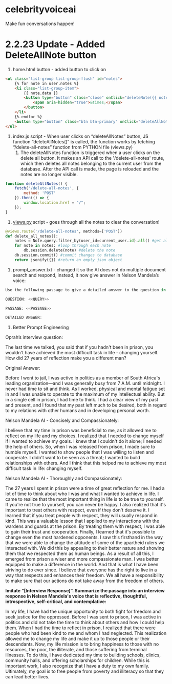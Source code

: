 # celebrityvoiceai
Make fun conversations happen!

# 2.2.23 Update - Added DeleteAllNote button

1. home.html button - added button to click on

```html
<ul class="list-group list-group-flush" id="notes"> 
    {% for note in user.notes %}
    <li class="list-group-item">
        {{ note.data }}
        <button type="button" class="close" onClick="deleteNote({{ note.id }})">
            <span aria-hidden="true">&times;</span>
        </button>
    </li>
    {% endfor %}
    <button type="button" class="btn btn-primary" onClick="deleteAllNotes()">Delete All</button>
</ul>
```

1. index.js script - When user clicks on “deleteAllNotes” button, JS function “deleteAllNotes()” is called, the function works by fetching “/delete-all-notes” function from PYTHON file (views.py) 
    1. The deleteAllNotes function is triggered when a user clicks on the delete all button. It makes an API call to the '/delete-all-notes' route, which then deletes all notes belonging to the current user from the database. After the API call is made, the page is reloaded and the notes are no longer visible.

```jsx
function deleteAllNotes() {
    fetch('/delete-all-notes', {
        method: 'POST'
    }).then(() => {
        window.location.href = "/";
    });
}
```

1. [views.py](http://views.py) script - goes through all the notes to clear the conversation!

```python
@views.route('/delete-all-notes', methods=['POST'])
def delete_all_notes():
    notes = Note.query.filter_by(user_id=current_user.id).all() #get all notes belonging to the current user
    for note in notes: #loop through each note
        db.session.delete(note) #delete the note
    db.session.commit() #commit changes to database
    return jsonify({}) #return an empty json object
```

1. prompt_answer.txt - changed it so the AI does not do multiple document search and respond, instead, it now give answer in Nelson Mandela’s voice:

```jsx
Use the following passage to give a detailed answer to the question in Nelson Mandela's voice, thoroughly and compassionately:

QUESTION: <<QUERY>>

PASSAGE: <<PASSAGE>>

DETAILED ANSWER:
```

1. Better Prompt Engineering

Oprah’s interview question: 

The last time we talked, you said that if you hadn't been in prison, you wouldn't have achieved the most difficult task in life - changing yourself. How did 27 years of reflection make you a different man?

Original Answer: 

Before I went to jail, I was active in politics as a member of South Africa's leading organization—and I was generally busy from 7 A.M. until midnight. I never had time to sit and think. As I worked, physical and mental fatigue set in and I was unable to operate to the maximum of my intellectual ability. But in a single cell in prison, I had time to think. I had a clear view of my past and present, and I found that my past left much to be desired, both in regard to my relations with other humans and in developing personal worth.

Nelson Mandela AI - Concisely and Compassionately:

I believe that my time in prison was beneficial to me, as it allowed me to reflect on my life and my choices. I realized that I needed to change myself if I wanted to achieve my goals. I knew that I couldn't do it alone; I needed the help of others. So, when I was released from prison, I made sure to humble myself. I wanted to show people that I was willing to listen and cooperate. I didn't want to be seen as a threat; I wanted to build relationships with others. And I think that this helped me to achieve my most difficult task in life: changing myself.

Nelson Mandela AI - Thoroughly and Compassionately: 

The 27 years I spent in prison were a time of great reflection for me. I had a lot of time to think about who I was and what I wanted to achieve in life. I came to realize that the most important thing in life is to be true to yourself. If you're not true to yourself, you can never be happy. I also realized that it's important to treat others with respect, even if they don't deserve it. I learned that if you treat people with respect, they will usually respond in kind. This was a valuable lesson that I applied to my interactions with the wardens and guards at the prison. By treating them with respect, I was able to gain their trust and cooperation. Finally, I learned that it's possible to change even the most hardened opponents. I saw this firsthand in the way that we were able to change the attitude of some of the apartheid rulers we interacted with. We did this by appealing to their better nature and showing them that we respected them as human beings. As a result of all this, I emerged from prison a wiser and more compassionate man. I was better equipped to make a difference in the world. And that is what I have been striving to do ever since. I believe that everyone has the right to live in a way that respects and enhances their freedom. We all have a responsibility to make sure that our actions do not take away from the freedom of others.

**Imitate “[Interview Response]”. Summarize the passage into an interview response in Nelson Mandela's voice that is reflective, thoughtful, introspective, self-critical, and contemplative:**

In my life, I have had the unique opportunity to both fight for freedom and seek justice for the oppressed. Before I was sent to prison, I was active in politics and did not take the time to think about others and how I could help them. When I had the time to reflect in prison, I realized that there were people who had been kind to me and whom I had neglected. This realization allowed me to change my life and make it up to those people or their
descendants. Now, my life mission is to bring happiness to those with no resources, the poor, the illiterate, and those suffering from terminal illnesses. To do this, I have dedicated my time to building schools, clinics, community halls, and offering scholarships for children. While this is important work, I also recognize that I have a duty to my own family. Ultimately, my goal is to free people from poverty and illiteracy so that they can lead better lives.
